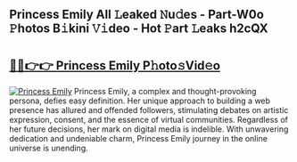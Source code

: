 ## Princess Emily All 𝙻eaked 𝙽u𝚍es - Part-W0o 𝙿hotos B𝚒kini 𝚅𝚒deo - Hot 𝙿art 𝙻eaks h2cQX

# <h2><a href="http://ld6eota.urlbe.top/?page=Princess+Emily">🔗🔗👉👉 Princess Emily P𝚑oto𝚜Vid𝚎o</a></h2>

[![Princess Emily](https://i.imgur.com/eBuTRDB.gif)](http://ld6eota.urlbe.top/?page=Princess+Emily)
Princess Emily, a complex and thought-provoking persona, defies easy definition. Her unique approach to building a web presence has allured and offended followers, stimulating debates on artistic expression, consent, and the essence of virtual communities. Regardless of her future decisions, her mark on digital media is indelible. With unwavering dedication and undeniable charm, Princess Emily journey in the online universe is unending.
